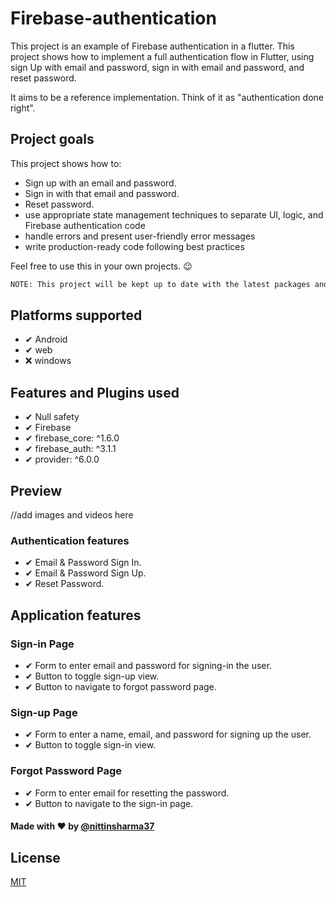 # Firebase-authentication

This project is an example of Firebase authentication in a flutter.
This project shows how to implement a full authentication flow in Flutter, using sign Up with email and password, sign in with email and password, and reset password.

It aims to be a reference implementation. Think of it as "authentication done right".

## Project goals
This project shows how to:

- Sign up with an email and password.
- Sign in with that email and password.
- Reset password.
- use appropriate state management techniques to separate UI, logic, and Firebase authentication code
- handle errors and present user-friendly error messages
- write production-ready code following best practices

Feel free to use this in your own projects. 😉
```bash
NOTE: This project will be kept up to date with the latest packages and Flutter version._
```
## Platforms supported
- ✔ Android
- ✔ web
- ❌ windows

## Features and Plugins used
- ✔ Null safety
- ✔ Firebase
- ✔ firebase_core: ^1.6.0
- ✔ firebase_auth: ^3.1.1
- ✔ provider: ^6.0.0

  
## Preview
//add images and videos here


### Authentication features

- ✔ Email & Password Sign In.
- ✔ Email & Password Sign Up.
- ✔ Reset Password.

## Application features

### Sign-in Page

- ✔ Form to enter email and password for signing-in the user.
- ✔ Button to toggle sign-up view.
- ✔ Button to navigate to forgot password page.

### Sign-up Page

- ✔ Form to enter a name, email, and password for signing up the user.
- ✔ Button to toggle sign-in view.

### Forgot Password Page

- ✔ Form to enter email for resetting the password.
- ✔ Button to navigate to the sign-in page.

#### Made with ❤ by [@nittinsharma37](https://github.com/nittinsharma37)
## License
[MIT](https://choosealicense.com/licenses/mit/)